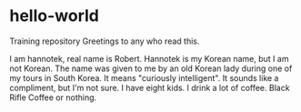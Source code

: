 # hello-world
Training repository
Greetings to any who read this.

I am hannotek, real name is Robert.
Hannotek is my Korean name, but I am not Korean.
The name was given to me by an old Korean lady during one of my tours in South Korea.
It means "curiously intelligent". 
It sounds like a compliment, but I'm not sure.
I have eight kids.
I drink a lot of coffee. Black Rifle Coffee or nothing.
